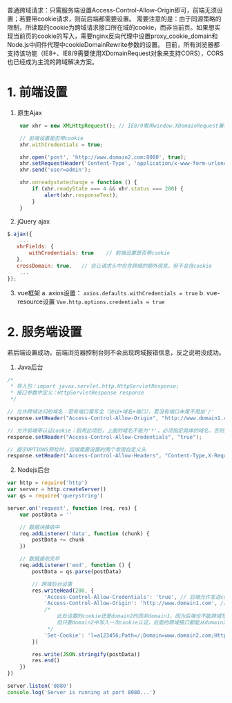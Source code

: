 普通跨域请求：只需服务端设置Access-Control-Allow-Origin即可，前端无须设置；若要带cookie请求，则前后端都需要设置。
需要注意的是：由于同源策略的限制，所读取的cookie为跨域请求接口所在域的cookie，而非当前页。如果想实现当前页的cookie的写入，需要nginx反向代理中设置proxy_cookie_domain和Node.js中间件代理中cookieDomainRewrite参数的设置。
目前，所有浏览器都支持该功能（IE8+、IE8/9需要使用XDomainRequest对象来支持CORS），CORS也已经成为主流的跨域解决方案。

# 1. 前端设置
1. 原生Ajax
```javascript
    var xhr = new XMLHttpRequest(); // IE8/9需用window.XDomainRequest兼容

    // 前端设置是否带cookie
    xhr.withCredentials = true;

    xhr.open('post', 'http://www.domain2.com:8080', true);
    xhr.setRequestHeader('Content-Type', 'application/x-www-form-urlencoded');
    xhr.send('user=admin');

    xhr.onreadystatechange = function () {
        if (xhr.readyState === 4 && xhr.status === 200) {
            alert(xhr.responseText);
        }
    }
```
2. jQuery ajax
```javascript
$.ajax({
    ...
   xhrFields: {
       withCredentials: true    // 前端设置是否带cookie
   },
   crossDomain: true,   // 会让请求头中包含跨域的额外信息，但不会含cookie
    ...
});
```
3. vue框架
a. axios设置：
`axios.defaults.withCredentials = true`
b. vue-resource设置
`Vue.http.options.credentials = true`
# 2. 服务端设置
若后端设置成功，前端浏览器控制台则不会出现跨域报错信息，反之说明没成功。
1. Java后台
```java
/*
 * 导入包：import javax.servlet.http.HttpServletResponse;
 * 接口参数中定义：HttpServletResponse response
 */

// 允许跨域访问的域名：若有端口需写全（协议+域名+端口），若没有端口末尾不用加'/'
response.setHeader("Access-Control-Allow-Origin", "http://www.domain1.com"); 

// 允许前端带认证cookie：启用此项后，上面的域名不能为'*'，必须指定具体的域名，否则浏览器会提示
response.setHeader("Access-Control-Allow-Credentials", "true"); 

// 提示OPTIONS预检时，后端需要设置的两个常用自定义头
response.setHeader("Access-Control-Allow-Headers", "Content-Type,X-Requested-With");
```
2. Nodejs后台
```javascript
var http = require('http')
var server = http.createServer()
var qs = require('querystring')

server.on('request', function (req, res) {
    var postData = ''

    // 数据块接收中
    req.addListener('data', function (chunk) {
        postData += chunk
    })

    // 数据接收完毕
    req.addListener('end', function () {
        postData = qs.parse(postData)

        // 跨域后台设置
        res.writeHead(200, {
            'Access-Control-Allow-Credentials': 'true', // 后端允许发送cookie
            'Access-Control-Allow-Origin': 'http://www.domain1.com', // 允许访问的域（协议+域名+端口）
            /*
                此处设置的cookie还是domain2的而非domain1，因为后端也不能跨域写cookie（nginx反向代理可以实现）
                但只要domain2中写入一次cookie认证，后面的跨域接口都能从domain2中获取cookie，从而实现所有的接口都能跨域访问。
             */
            'Set-Cookie': 'l=a123456;Path=/;Domain=www.domain2.com;HttpOnly' // HttpOnly的作用是让js无法读取cookie
        })

        res.write(JSON.stringify(postData))
        res.end()
    })
})

server.listen('8080')
console.log('Server is running at port 8080...')

```
